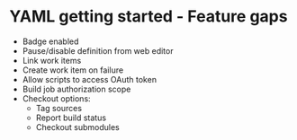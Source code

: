# YAML getting started - Feature gaps

- Badge enabled
- Pause/disable definition from web editor
- Link work items
- Create work item on failure
- Allow scripts to access OAuth token
- Build job authorization scope
- Checkout options:
  - Tag sources
  - Report build status
  - Checkout submodules
